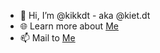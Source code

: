 - 👋 Hi, I’m @kikkdt - aka @kiet.dt
- 🌐 Learn more about [Me](https://kietdt.me/)
- 📫 Mail to [Me](mailto:contact@kikkdt.me)

<!---
kikkdt/kikkdt is a ✨ special ✨ repository because its `README.md` (this file) appears on your GitHub profile.
You can click the Preview link to take a look at your changes.
--->
